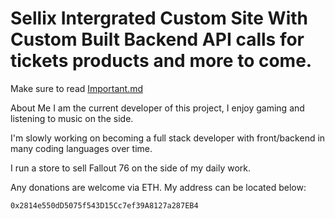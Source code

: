 # Sellix Intergrated Custom Site With Custom Built Backend API calls for tickets products and more to come.
Make sure to read [Important.md](https://github.com/StormMoran/my-project/blob/main/Important.md)

About Me
I am the current developer of this project, I enjoy gaming and listening to music on the side.

I'm slowly working on becoming a full stack developer with front/backend in many coding languages over time.

I run a store to sell Fallout 76 on the side of my daily work.

Any donations are welcome via ETH. My address can be located below:
```bash
0x2814e550dD5075f543D15Cc7ef39A8127a287EB4
```
